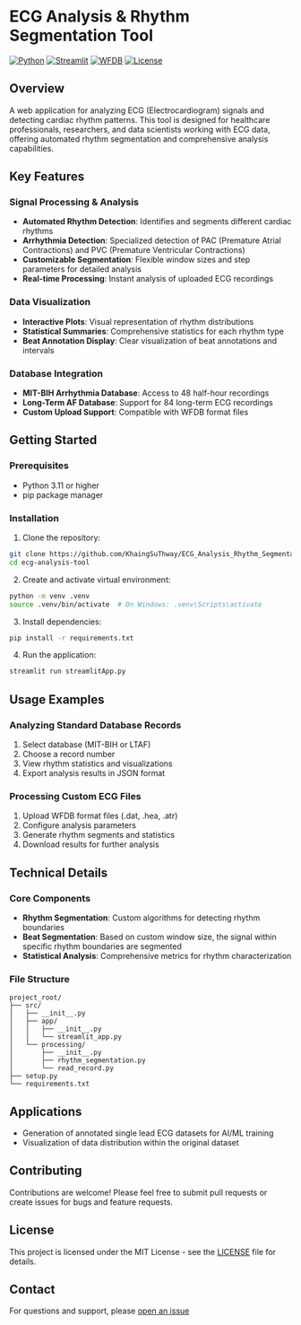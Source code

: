 # ECG Analysis & Rhythm Segmentation Tool

[![Python](https://img.shields.io/badge/Python-3.11-blue.svg)](https://www.python.org/)
[![Streamlit](https://img.shields.io/badge/Streamlit-1.40.2-red.svg)](https://streamlit.io/)
[![WFDB](https://img.shields.io/badge/WFDB-4.1.2-green.svg)](https://physionet.org/content/wfdb-python/latest/)
[![License](https://img.shields.io/badge/License-MIT-yellow.svg)](LICENSE)

## Overview

A  web application for analyzing ECG (Electrocardiogram) signals and detecting cardiac rhythm patterns. This tool is designed for healthcare professionals, researchers, and data scientists working with ECG data, offering automated rhythm segmentation and comprehensive analysis capabilities.

## Key Features

### Signal Processing & Analysis
- **Automated Rhythm Detection**: Identifies and segments different cardiac rhythms
- **Arrhythmia Detection**: Specialized detection of PAC (Premature Atrial Contractions) and PVC (Premature Ventricular Contractions)
- **Customizable Segmentation**: Flexible window sizes and step parameters for detailed analysis
- **Real-time Processing**: Instant analysis of uploaded ECG recordings

### Data Visualization
- **Interactive Plots**: Visual representation of rhythm distributions
- **Statistical Summaries**: Comprehensive statistics for each rhythm type
- **Beat Annotation Display**: Clear visualization of beat annotations and intervals

### Database Integration
- **MIT-BIH Arrhythmia Database**: Access to 48 half-hour recordings
- **Long-Term AF Database**: Support for 84 long-term ECG recordings
- **Custom Upload Support**: Compatible with WFDB format files

## Getting Started

### Prerequisites
- Python 3.11 or higher
- pip package manager

### Installation

1. Clone the repository:
```bash
git clone https://github.com/KhaingSuThway/ECG_Analysis_Rhythm_Segmentation_Tool.git
cd ecg-analysis-tool
```

2. Create and activate virtual environment:
```bash
python -m venv .venv
source .venv/bin/activate  # On Windows: .venv\Scripts\activate
```

3. Install dependencies:
```bash
pip install -r requirements.txt
```

4. Run the application:
```bash
streamlit run streamlitApp.py
```

## Usage Examples

### Analyzing Standard Database Records
1. Select database (MIT-BIH or LTAF)
2. Choose a record number
3. View rhythm statistics and visualizations
4. Export analysis results in JSON format

### Processing Custom ECG Files
1. Upload WFDB format files (.dat, .hea, .atr)
2. Configure analysis parameters
3. Generate rhythm segments and statistics
4. Download results for further analysis

## Technical Details

### Core Components
- **Rhythm Segmentation**: Custom algorithms for detecting rhythm boundaries
- **Beat Segmentation**: Based on custom window size, the signal within specific rhythm boundaries are segmented
- **Statistical Analysis**: Comprehensive metrics for rhythm characterization

### File Structure
```
project_root/
├── src/
│   ├── __init__.py
│   ├── app/
│   │   ├── __init__.py
│   │   └── streamlit_app.py
│   └── processing/
│       ├── __init__.py
│       ├── rhythm_segmentation.py
│       └── read_record.py
├── setup.py
└── requirements.txt
```

## Applications

- Generation of annotated single lead ECG datasets for AI/ML training
- Visualization of data distribution within the original dataset

## Contributing

Contributions are welcome! Please feel free to submit pull requests or create issues for bugs and feature requests.

## License

This project is licensed under the MIT License - see the [LICENSE](LICENSE) file for details.

## Contact

For questions and support, please [open an issue](https://github.com/KhaingSuThway/ECG_Analysis_Rhythm_Segmentation_Tool/issues)





